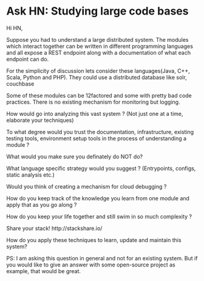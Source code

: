 # Ask HN: Studying large code bases

Hi HN,<p>Suppose you had to understand a large distributed system. The modules which interact together can be written in different programming languages and all expose a REST endpoint along with a documentation of what each endpoint can do.<p>For the simplicity of discussion lets consider these languages(Java, C++, Scala, Python and PHP). They could use a distributed database like solr, couchbase<p>Some of these modules can be 12factored and some with pretty bad code practices. There is no existing mechanism for monitoring but logging.<p>How would go into analyzing this vast system ? (Not just one at a time, elaborate your techniques)<p>To what degree would you trust the documentation, infrastructure, existing testing tools, environment setup tools in the process of understanding a module ?<p>What would you make sure you definately do NOT do?<p>What language specific strategy would you suggest ? (Entrypoints, configs, static analysis etc.)<p>Would you think of creating a mechanism for cloud debugging ?<p>How do you keep track of the knowledge you learn from one module and apply that as you go along ?<p>How do you keep your life together and still swim in so much complexity ?<p>Share your stack! http:&#x2F;&#x2F;stackshare.io&#x2F;<p>How do you apply these techniques to learn, update and maintain this system?<p>PS: I am asking this question in general and not for an existing system. But if you would like to give an answer with some open-source project as example, that would be great.

